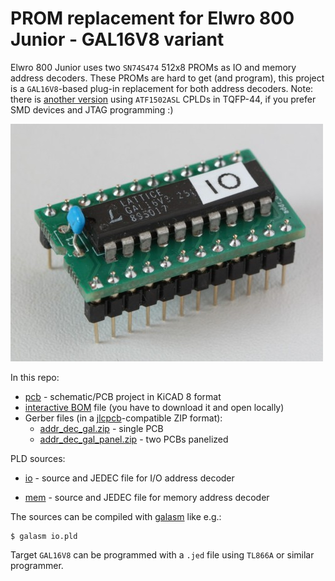 # PROM replacement for Elwro 800 Junior - GAL16V8 variant

Elwro 800 Junior uses two `SN74S474` 512x8 PROMs as IO and memory address decoders. These PROMs are hard to get (and program), this project is a `GAL16V8`-based plug-in replacement for both address decoders. Note: there is [another version](https://github.com/codepainters/e800j_addr_dec_atf/) using `ATF1502ASL` CPLDs in TQFP-44, if you prefer SMD devices and JTAG programming :) 

![](img/addr_dec_gal_real.jpg)

In this repo:

* [pcb](pcb) - schematic/PCB project in KiCAD 8 format
* [interactive BOM](addr_dec_gal_ibom.html) file (you have to download it and open locally)
* Gerber files (in a [jlcpcb](https://jlcpcb.com/)-compatible ZIP format):
  * [addr_dec_gal.zip](gerbers/addr_dec_gal.zip) - single PCB
  * [addr_dec_gal_panel.zip](gerbers/addr_dec_gal.zip) - two PCBs panelized



PLD sources:

* [io](io) - source and JEDEC file for I/O address decoder

* [mem](mem) - source and JEDEC file for memory address decoder

  

The sources can be compiled with [galasm](https://github.com/daveho/GALasm) like e.g.:

```
$ galasm io.pld
```

Target `GAL16V8` can be programmed with a `.jed` file using `TL866A` or similar programmer.
